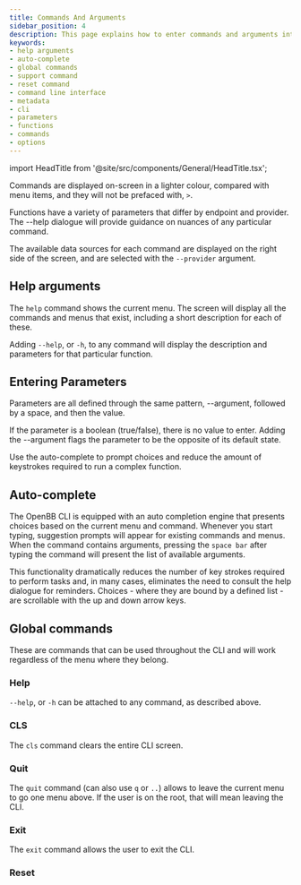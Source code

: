 ```yaml
---
title: Commands And Arguments
sidebar_position: 4
description: This page explains how to enter commands and arguments into the OpenBB CLI.
keywords:
- help arguments
- auto-complete
- global commands
- support command
- reset command
- command line interface
- metadata
- cli
- parameters
- functions
- commands
- options
---
```


import HeadTitle from '@site/src/components/General/HeadTitle.tsx';

<HeadTitle title="Commands And Arguments | OpenBB CLI Docs" />

Commands are displayed on-screen in a lighter colour, compared with menu items, and they will not be prefaced with, `>`.

Functions have a variety of parameters that differ by endpoint and provider. The --help dialogue will provide guidance on nuances of any particular command.

The available data sources for each command are displayed on the right side of the screen, and are selected with the `--provider` argument.

## Help arguments

The `help` command shows the current menu. The screen will display all the commands and menus that exist, including a short description for each of these.

Adding `--help`, or `-h`, to any command will display the description and parameters for that particular function.

## Entering Parameters

Parameters are all defined through the same pattern, --argument, followed by a space, and then the value.

If the parameter is a boolean (true/false), there is no value to enter. Adding the --argument flags the parameter to be the opposite of its default state.

Use the auto-complete to prompt choices and reduce the amount of keystrokes required to run a complex function.

## Auto-complete

The OpenBB CLI is equipped with an auto completion engine that presents choices based on the current menu and command. Whenever you start typing, suggestion prompts will appear for existing commands and menus. When the command contains arguments, pressing the `space bar` after typing the command will present the list of available arguments.

This functionality dramatically reduces the number of key strokes required to perform tasks and, in many cases, eliminates the need to consult the help dialogue for reminders. Choices - where they are bound by a defined list - are scrollable with the up and down arrow keys.

## Global commands

These are commands that can be used throughout the CLI and will work regardless of the menu where they belong.

### Help

`--help`, or `-h` can be attached to any command, as described above.

### CLS

The `cls` command clears the entire CLI screen.

### Quit

The `quit` command (can also use `q` or `..`) allows to leave the current menu to go one menu above. If the user is on the root, that will mean leaving the CLI.

### Exit

The `exit` command allows the user to exit the CLI.

### Reset
